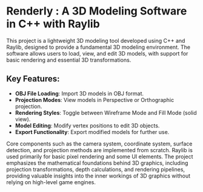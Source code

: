 # Renderly : A 3D Modeling Software in C++ with Raylib

This project is a lightweight 3D modeling tool developed using C++ and Raylib, designed to provide a fundamental 3D modeling environment. The software allows users to load, view, and edit 3D models, with support for basic rendering and essential 3D transformations.

## Key Features:
- **OBJ File Loading**: Import 3D models in OBJ format.
- **Projection Modes**: View models in Perspective or Orthographic projection.
- **Rendering Styles**: Toggle between Wireframe Mode and Fill Mode (solid view).
- **Model Editing**: Modify vertex positions to edit 3D objects.
- **Export Functionality**: Export modified models for further use.

Core components such as the camera system, coordinate system, surface detection, and projection methods are implemented from scratch. Raylib is used primarily for basic pixel rendering  and some UI elements. The project emphasizes the mathematical foundations behind 3D graphics, including projection transformations, depth calculations, and rendering pipelines, providing valuable insights into the inner workings of 3D graphics without relying on high-level game engines.
